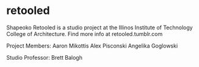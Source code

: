 retooled
========

Shapeoko Retooled is a studio project at the Illinos Institute of Technology College of Architecture.
Find more info at retooled.tumblr.com

Project Members: 
Aaron Mikottis
Alex Pisconski
Angelika Goglowski

Studio Professor:
Brett Balogh

